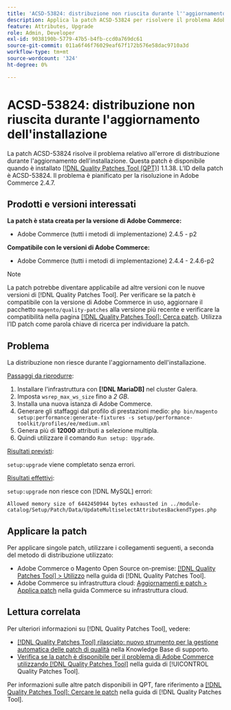 ```yaml
---
title: 'ACSD-53824: distribuzione non riuscita durante l''aggiornamento dell''installazione'
description: Applica la patch ACSD-53824 per risolvere il problema Adobe Commerce in cui la distribuzione non riesce durante l’aggiornamento dell’installazione
feature: Attributes, Upgrade
role: Admin, Developer
exl-id: 9038190b-5779-47b5-b4fb-ccd0a769dc61
source-git-commit: 011a6f46f76029eaf67f172b576e58dac9710a3d
workflow-type: tm+mt
source-wordcount: '324'
ht-degree: 0%

---
```


# ACSD-53824: distribuzione non riuscita durante l&#39;aggiornamento dell&#39;installazione

La patch ACSD-53824 risolve il problema relativo all&#39;errore di distribuzione durante l&#39;aggiornamento dell&#39;installazione. Questa patch è disponibile quando è installato [[!DNL Quality Patches Tool (QPT)]](https://experienceleague.adobe.com/en/docs/commerce-operations/tools/quality-patches-tool/quality-patches-tool-to-self-serve-quality-patches) 1.1.38. L’ID della patch è ACSD-53824. Il problema è pianificato per la risoluzione in Adobe Commerce 2.4.7.

## Prodotti e versioni interessati

**La patch è stata creata per la versione di Adobe Commerce:**

* Adobe Commerce (tutti i metodi di implementazione) 2.4.5 - p2

**Compatibile con le versioni di Adobe Commerce:**

* Adobe Commerce (tutti i metodi di implementazione) 2.4.4 - 2.4.6-p2

>[!NOTE]
>
>La patch potrebbe diventare applicabile ad altre versioni con le nuove versioni di [!DNL Quality Patches Tool]. Per verificare se la patch è compatibile con la versione di Adobe Commerce in uso, aggiornare il pacchetto `magento/quality-patches` alla versione più recente e verificare la compatibilità nella pagina [[!DNL Quality Patches Tool]: Cerca patch](https://experienceleague.adobe.com/tools/commerce-quality-patches/index.html). Utilizza l’ID patch come parola chiave di ricerca per individuare la patch.

## Problema

La distribuzione non riesce durante l&#39;aggiornamento dell&#39;installazione.

<u>Passaggi da riprodurre</u>:

1. Installare l&#39;infrastruttura con **[!DNL MariaDB]** nel cluster Galera.
1. Imposta `wsrep_max_ws_size` fino a *2 GB*.
1. Installa una nuova istanza di Adobe Commerce.
1. Generare gli staffaggi dal profilo di prestazioni medio:
   `php bin/magento setup:performance:generate-fixtures -s setup/performance-toolkit/profiles/ee/medium.xml`
1. Genera più di **12000** attributi a selezione multipla.
1. Quindi utilizzare il comando `Run setup: Upgrade`.

<u>Risultati previsti</u>:

`setup:upgrade` viene completato senza errori.

<u>Risultati effettivi</u>:

`setup:upgrade` non riesce con [!DNL MySQL] errori:

`Allowed memory size of 6442450944 bytes exhausted in ../module-catalog/Setup/Patch/Data/UpdateMultiselectAttributesBackendTypes.php`

## Applicare la patch

Per applicare singole patch, utilizzare i collegamenti seguenti, a seconda del metodo di distribuzione utilizzato:

* Adobe Commerce o Magento Open Source on-premise: [[!DNL Quality Patches Tool] > Utilizzo](/help/tools/quality-patches-tool/usage.md) nella guida di [!DNL Quality Patches Tool].
* Adobe Commerce su infrastruttura cloud: [Aggiornamenti e patch > Applica patch](https://experienceleague.adobe.com/docs/commerce-cloud-service/user-guide/develop/upgrade/apply-patches.html) nella guida Commerce su infrastruttura cloud.

## Lettura correlata

Per ulteriori informazioni su [!DNL Quality Patches Tool], vedere:

* [[!DNL Quality Patches Tool] rilasciato: nuovo strumento per la gestione automatica delle patch di qualità](https://experienceleague.adobe.com/en/docs/commerce-operations/tools/quality-patches-tool/quality-patches-tool-to-self-serve-quality-patches) nella Knowledge Base di supporto.
* [Verifica se la patch è disponibile per il problema di Adobe Commerce utilizzando  [!DNL Quality Patches Tool]](/help/tools/quality-patches-tool/patches-available-in-qpt/check-patch-for-magento-issue-with-magento-quality-patches.md) nella guida di [!UICONTROL Quality Patches Tool].


Per informazioni sulle altre patch disponibili in QPT, fare riferimento a [[!DNL Quality Patches Tool]: Cercare le patch](https://experienceleague.adobe.com/tools/commerce-quality-patches/index.html) nella guida di [!DNL Quality Patches Tool].
